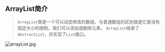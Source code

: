 ## ArrayList简介
>`ArrayList`类是一个可以动态修改的数组，与普通数组的区别就是它是没有固定大小的限制，我们可以添加或删除元素。
>`ArrayList`继承了`AbstractList`，并实现了`List`接口。

![arrayList.jpg](https://i.loli.net/2021/03/31/W2Sq1uJZkdGOj3w.jpg)
